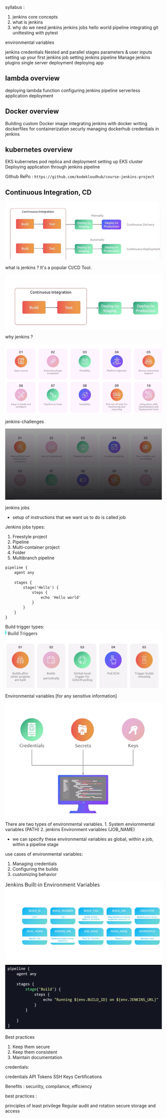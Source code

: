 syllabus :

1. jenkins core concepts
2. what is jenkins 
3. why do we need jenkins
 jenkins jobs
 hello world pipeline
 integrating git
 unittesting with pytest

 environmental variables

 jenkins credentials
 Nested and parallel stages
 parameters & user inputs 
 setting up your first jenkins job
 setting jenkins pipeline
 Manage jenkins plugins
 single server deployment
 deploying app

 ## lambda overview
 deploying lambda function
 configuring jenkins pipeline
 serverless application deployment

 ## Docker overview
 Building custom Docker image
 integrating jenkins with docker
 writing dockerfiles for containerization
securly managing dockerhub credentials in jenkins

## kubernetes overview
EKS
kubernetes pod
replica and deployment
setting up EKS cluster
Deploying application through jenkins pipeline


Github RePo : `https://github.com/kodekloudhub/course-jenkins-project`

## Continuous Integration, CD

![alt text](image-1.png)

what is jenkins ? It's a popular CI/CD Tool.

![alt text](image-2.png)

why jenkins ?

![alt text](image-3.png)

jenkins-challenges

![alt text](image-4.png)

jenkins jobs
- setup of instructions that we want us to do is called job

Jenkins jobs types:

1. Freestyle project
2. Pipeline
3. Multi-container project
4. Folder
5. Multibranch pipeline

```jenkinsfile
pipeline {
    agent any

    stages {
        stage('Hello') {
            steps {
                echo 'Hello world'
            }
        }
    }
}

```

Build trigger types:
![alt text](image-5.png)

Environmental variables [for any sensitive information]

![alt text](image-6.png)

There are two types of environmental variables. 1. System enviornmental variables (PATH) 2. jenkins Environment variables (JOB_NAME)

- we can specify these environmental variables as global, within a job, within a pipeline stage

use cases of environmental variables:
1. Managing credentials
2. Configuring the builds
3. customizing behavior

![alt text](image-7.png)


![alt text](image-8.png)


Best practices

1. Keep them secure
2. Keep them consistent
3. Maintain documentation

credentials:

credentials
API Tokens
SSH Keys
Certifications

Benefits : securiity, compilance, efficiency

best practices :

principles of least privilege
Regular audit and rotation
secure storage and access

